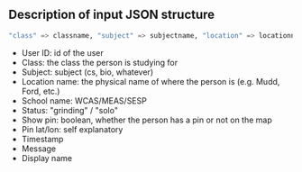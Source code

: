 ## Description of input JSON structure
```elixir
"class" => classname, "subject" => subjectname, "location" => locationname, "area" => area, "school" => schoolname, "status" => status, "showpin" => showpin, "pinlatitude" => pinlat, "pinlongitude" => pinlon
```
- User ID: id of the user
- Class: the class the person is studying for
- Subject: subject (cs, bio, whatever)
- Location name: the physical name of where the person is (e.g. Mudd, Ford, etc.)
- School name: WCAS/MEAS/SESP
- Status: "grinding" / "solo"
- Show pin: boolean, whether the person has a pin or not on the map
- Pin lat/lon: self explanatory
- Timestamp
- Message
- Display name